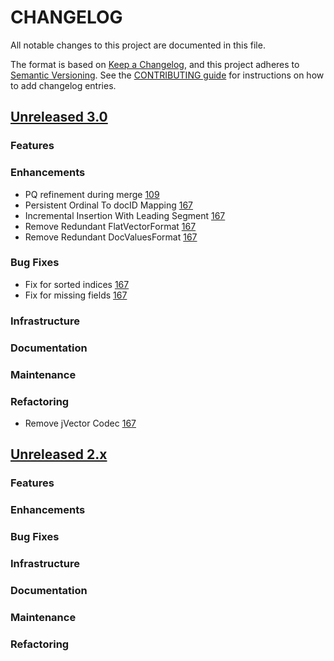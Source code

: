
# CHANGELOG
All notable changes to this project are documented in this file.

The format is based on [Keep a Changelog](https://keepachangelog.com/en/1.0.0/), and this project adheres to [Semantic Versioning](https://semver.org/spec/v2.0.0.html). See the [CONTRIBUTING guide](./CONTRIBUTING.md#Changelog) for instructions on how to add changelog entries.

## [Unreleased 3.0](https://github.com/opensearch-project/opensearch-jvector/compare/2.x...HEAD)
### Features
### Enhancements
* PQ refinement during merge [109](https://github.com/opensearch-project/opensearch-jvector/issues/109)
* Persistent Ordinal To docID Mapping [167](https://github.com/opensearch-project/opensearch-jvector/pull/167)
* Incremental Insertion With Leading Segment [167](https://github.com/opensearch-project/opensearch-jvector/pull/167)
* Remove Redundant FlatVectorFormat [167](https://github.com/opensearch-project/opensearch-jvector/pull/167)
* Remove Redundant DocValuesFormat [167](https://github.com/opensearch-project/opensearch-jvector/pull/167)
### Bug Fixes
* Fix for sorted indices [167](https://github.com/opensearch-project/opensearch-jvector/pull/167)
* Fix for missing fields [167](https://github.com/opensearch-project/opensearch-jvector/pull/167)
### Infrastructure
### Documentation
### Maintenance
### Refactoring
* Remove jVector Codec [167](https://github.com/opensearch-project/opensearch-jvector/pull/167)

## [Unreleased 2.x](https://github.com/opensearch-project/opensearch-jvector/compare/2.18...2.x)
### Features
### Enhancements
### Bug Fixes
### Infrastructure
### Documentation
### Maintenance
### Refactoring
